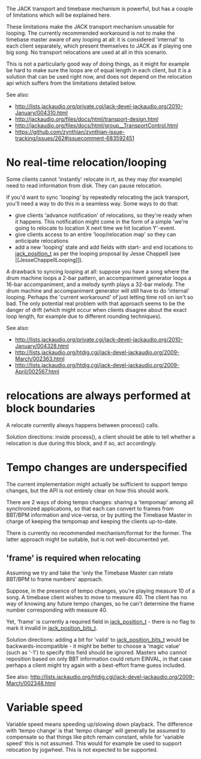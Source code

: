 The JACK transport and timebase mechanism is powerful, but has a couple of limitations which will be explained here.

These limitations make the JACK transport mechanism unusable for looping. The currently recommended workaround is not to make the timebase master aware of any looping at all: it is considered 'internal' to each client separately, which present themselves to JACK as if playing one big song. No transport relocations are used at all in this scenario.

This is not a particularly good way of doing things, as it might for example be hard to make sure the loops are of equal length in each client, but it is a solution that can be used right now, and does not depend on the relocation api which suffers from the limitations detailed below.

See also:
* http://lists.jackaudio.org/private.cgi/jack-devel-jackaudio.org/2010-January/004310.html
* http://jackaudio.org/files/docs/html/transport-design.html
* http://jackaudio.org/files/docs/html/group__TransportControl.html
* https://github.com/zynthian/zynthian-issue-tracking/issues/262#issuecomment-683592451

# No real-time relocation/looping

Some clients cannot 'instantly' relocate in rt, as they may (for example) need to read information from disk. They can pause relocation.

If you'd want to sync 'looping' by repeatedly relocating the jack transport, you'll need a way to do this in a seamless way. Some ways to do that:
* give clients 'advance notification' of relocations, so they're ready when it happens. This notification might come in the form of a simple 'we're going to relocate to location X next time we hit location Y'-event.
* give clients access to an entire 'loop/relocation map' so they can anticipate relocations
* add a new 'looping' state and add fields with start- and end locations to [jack_position_t](http://jackaudio.org/files/docs/html/structjack__position__t.html) as per the looping proposal by Jesse Chappell (see [[JesseChappellLooping]]).

A drawback to syncing looping at all: suppose you have a song where the drum machine loops a 2-bar pattern, an accompaniment generator loops a 16-bar accompaniment, and a melody synth plays a 32-bar melody. The drum machine and accompaniment generator will still have to do 'internal' looping. Perhaps the 'current workaround' of just letting time roll on isn't so bad. The only potential real problem with that approach seems to be the danger of drift (which might occur when clients disagree about the exact loop length, for example due to different rounding techniques).

See also:
* http://lists.jackaudio.org/private.cgi/jack-devel-jackaudio.org/2010-January/004328.html
* http://lists.jackaudio.org/htdig.cgi/jack-devel-jackaudio.org/2009-March/002363.html
* http://lists.jackaudio.org/htdig.cgi/jack-devel-jackaudio.org/2009-April/002567.html

# relocations are always performed at block boundaries

A relocate currently always happens between process() calls. 

Solution directions: inside process(), a client should be able to tell whether a relocation is due during this block, and if so, act accordingly.

# Tempo changes are underspecified

The current implementation might actually be sufficient to support tempo changes, but the API is not entirely clear on how this should work.

There are 2 ways of doing tempo changes: sharing a 'tempomap' among all synchronized applications, so that each can convert to frames from BBT/BPM information and vice-versa, or by putting the Timebase Master in charge of keeping the tempomap and keeping the clients up-to-date.

There is currently no recommended mechanism/format for the former. The latter approach might be suitable, but is not well-documented yet.

## 'frame' is required when relocating

Assuming we try and take the 'only the Timebase Master can relate BBT/BPM to frame numbers' approach.

Suppose, in the presence of tempo changes, you're playing measure 10 of a song. A timebase client wishes to move to measure 40. The client has no way of knowing any future tempo changes, so he can't determine the frame number corresponding with measure 40.

Yet, 'frame' is currently a required field in [jack_position_t](http://jackaudio.org/files/docs/html/structjack__position__t.html) - there is no flag to mark it invalid in [jack_position_bits_t](http://jackaudio.org/files/docs/html/transport_8h.html#a64608154318de05af9e763bfb5fb8529). 

Solution directions: adding a bit for 'valid' to [jack_position_bits_t](http://jackaudio.org/files/docs/html/transport_8h.html#a64608154318de05af9e763bfb5fb8529) would be backwards-incompatible - it might be better to choose a 'magic value' (such as '-1') to specify this field should be ignored. Masters who cannot reposition based on only BBT information could return EINVAL, in that case perhaps a client might try again with a best-effort frame guess included.

See also: http://lists.jackaudio.org/htdig.cgi/jack-devel-jackaudio.org/2009-March/002348.html

# Variable speed

Variable speed means speeding up/slowing down playback. The difference with 'tempo change' is that 'tempo change' will generally be assumed to compensate so that things like pitch remain constant, while for 'variable speed' this is not assumed. This would for example be used to support relocation by jogwheel. This is not expected to be supported.

